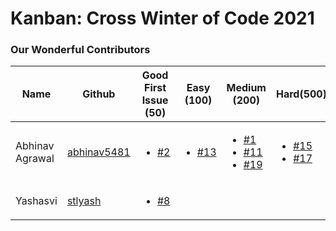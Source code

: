 # Kanban: Cross Winter of Code 2021

### Our Wonderful Contributors

| Name                | Github                                        | Good First Issue (50)                                                      | Easy (100)                                                                   | Medium (200)                                                                                                                                                                                                     | Hard(500) | Total Points  |
| ------------------- | --------------------------------------------- | -------------------------------------------------------------------------- | ---------------------------------------------------------------------------- | ---------------------------------------------------------------------------------------------------------------------------------------------------------------------------------------------------------------- | --------- | ------ |
| Abhinav Agrawal     | [abhinav5481](https://github.com/abhinav5481) | <ul><li>[#2](https://github.com/kunalkashyap855/kanban/issues/2)</li></ul> | <ul><li>[#13](https://github.com/kunalkashyap855/kanban/issues/13)</li></ul> | <ul><li>[#1](https://github.com/kunalkashyap855/kanban/issues/1)</li><li>[#11](https://github.com/kunalkashyap855/kanban/issues/11)</li><li>[#19](https://github.com/kunalkashyap855/kanban/issues/19)</li></ul> | <ul><li>[#15](https://github.com/kunalkashyap855/kanban/issues/15)</li><li>[#17](https://github.com/kunalkashyap855/kanban/issues/17)</li></ul> | 1750 |
| Yashasvi            | [stlyash](https://github.com/stlyash)         | <ul><li>[#8](https://github.com/kunalkashyap855/kanban/issues/8)</li></ul> |                                                                              | | | 50 |

